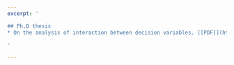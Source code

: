 ```yaml
---
excerpt: ' 

## Ph.D thesis
* On the analysis of interaction between decision variables. [[PDF]](http://yuansuny.github.io/files/PHD_Thesis_Yuan_Sun.pdf) [[Slides]](http://yuansuny.github.io/files/Completion_Talk_Yuan_Sun.pdf)

'

---
```

